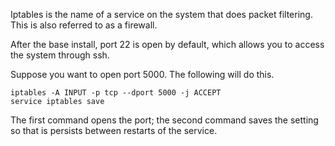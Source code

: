 Iptables is the name of a service on the system that does packet filtering.
This is also referred to as a firewall.

After the base install, port 22 is open by default,
which allows you to access the system through ssh.

Suppose you want to open port 5000.  The following will do this.

    iptables -A INPUT -p tcp --dport 5000 -j ACCEPT
    service iptables save
    
The first command opens the port; the second command saves the setting
so that is persists between restarts of the service.

